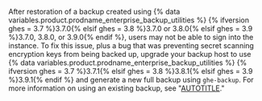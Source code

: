After restoration of a backup created using {% data variables.product.prodname_enterprise_backup_utilities %} {% ifversion ghes = 3.7 %}3.7.0{% elsif ghes = 3.8 %}3.7.0 or 3.8.0{% elsif ghes = 3.9 %}3.7.0, 3.8.0, or 3.9.0{% endif %}, users may not be able to sign into the instance. To fix this issue, plus a bug that was preventing secret scanning encryption keys from being backed up, upgrade your backup host to use {% data variables.product.prodname_enterprise_backup_utilities %} {% ifversion ghes = 3.7 %}3.7.1{% elsif ghes = 3.8 %}3.8.1{% elsif ghes = 3.9 %}3.9.1{% endif %} and generate a new full backup using `ghe-backup`. For more information on using an existing backup, see "[AUTOTITLE](/admin/configuration/configuring-your-enterprise/known-issues-with-backups-for-your-instance#users-cannot-sign-in-after-restoration-of-a-backup)." 
